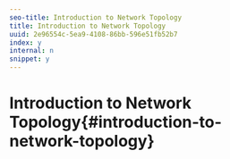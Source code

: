 ```yaml
---
seo-title: Introduction to Network Topology
title: Introduction to Network Topology
uuid: 2e96554c-5ea9-4108-86bb-596e51fb52b7
index: y
internal: n
snippet: y
---
```


# Introduction to Network Topology{#introduction-to-network-topology}

